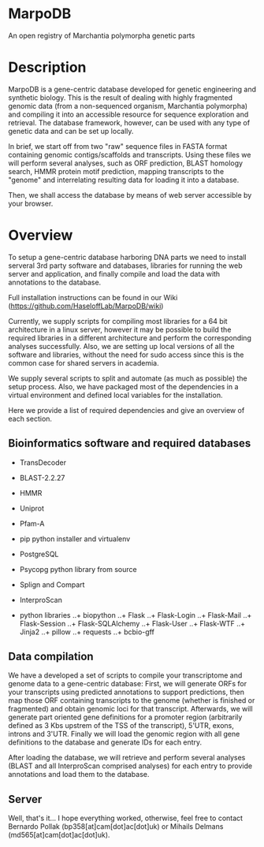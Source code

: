 # MarpoDB
An open registry of Marchantia polymorpha genetic parts

# Description
MarpoDB is a gene-centric database developed for genetic engineering and synthetic biology. This is the result of dealing with highly fragmented genomic data (from a non-sequenced organism, Marchantia polymorpha) and compiling it into an accessible resource for sequence exploration and retrieval. The database framework, however, can be used with any type of genetic data and can be set up locally.

In brief, we start off from two "raw" sequence files in FASTA format containing genomic contigs/scaffolds and transcripts. Using these files we will perform several analyses, such as ORF prediction, BLAST homology search, HMMR protein motif prediction, mapping transcripts to the "genome" and interrelating resulting data for loading it into a database.

Then, we shall access the database by means of web server accessible by your browser.

# Overview
To setup a gene-centric database harboring DNA parts we need to install serveral 3rd party software and databases, libraries for running the web server and application, and finally compile and load the data with annotations to the database. 

Full installation instructions can be found in our Wiki (https://github.com/HaseloffLab/MarpoDB/wiki)

Currently, we supply scripts for compiling most libraries for a 64 bit architecture in a linux server, however it may be possible to build the required libraries in a different architecture and perform the corresponding analyses successfully. Also, we are setting up local versions of all the software and libraries, without the need for sudo access since this is the common case for shared servers in academia.

We supply several scripts to split and automate (as much as possible) the setup process. Also, we have packaged most of the dependencies in a virtual environment and defined local variables for the installation. 

Here we provide a list of required dependencies and give an overview of each section.

## Bioinformatics software and required databases

- TransDecoder
- BLAST-2.2.27
- HMMR
- Uniprot
- Pfam-A
- pip python installer and virtualenv
- PostgreSQL
- Psycopg python library from source
- Splign and Compart
- InterproScan

- python libraries
..+ biopython
..+ Flask
..+ Flask-Login
..+ Flask-Mail
..+ Flask-Session
..+ Flask-SQLAlchemy
..+ Flask-User
..+ Flask-WTF
..+ Jinja2
..+ pillow
..+ requests
..+ bcbio-gff

## Data compilation
We have a developed a set of scripts to compile your transcriptome and genome data to a gene-centric database:
First, we will generate ORFs for your transcripts using predicted annotations to support predictions, then map those ORF containing transcripts to the genome (whether is finished or fragmented) and obtain genomic loci for that transcript. Afterwards, we will generate part oriented gene definitions for a promoter region (arbitrarily defined as 3 Kbs upstrem of the TSS of the transcript), 5'UTR, exons, introns and 3'UTR. Finally we will load the genomic region with all gene definitions to the database and generate IDs for each entry.

After loading the database, we will retrieve and perform several analyses (BLAST and all InterproScan comprised analyses) for each entry to provide annotations and load them to the database.

## Server


Well, that's it... I hope everything worked, otherwise, feel free to contact Bernardo Pollak (bp358[at]cam[dot]ac[dot]uk) or Mihails Delmans (md565[at]cam[dot]ac[dot]uk).